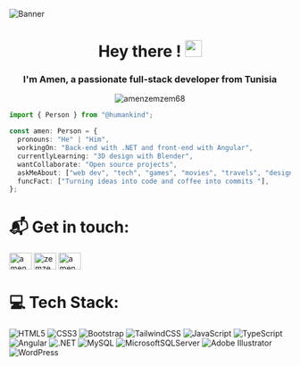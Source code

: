 ![Banner](https://user-images.githubusercontent.com/90236635/232446433-d5540fa2-fe28-4bb8-b929-cdb51fe61336.gif)
<h1 align="center">Hey there ! <img src="https://raw.githubusercontent.com/iampavangandhi/iampavangandhi/master/gifs/Hi.gif" width="30px"></h1>
<h3 align="center">I'm Amen, a passionate full-stack developer from Tunisia</h3>


<p align="center"> <img src="https://komarev.com/ghpvc/?username=amenzemzem68&label=Profile%20views&color=0e75b6&style=flat" alt="amenzemzem68" /> </p>

```typescript
import { Person } from "@humankind";

const amen: Person = {
  pronouns: "He" | "Him",
  workingOn: "Back-end with .NET and front-end with Angular",
  currentlyLearning: "3D design with Blender",
  wantCollaborate: "Open source projects",
  askMeAbout: ["web dev", "tech", "games", "movies", "travels", "design", "music"],
  funcFact: ["Turning ideas into code and coffee into commits "],
};
```

# 📬 Get in touch:
<p align="left">
<a href="https://linkedin.com/in/amenzemzem" target="blank"><img align="center" src="https://raw.githubusercontent.com/rahuldkjain/github-profile-readme-generator/master/src/images/icons/Social/linked-in-alt.svg" alt="amenzemzem" height="30" width="40" /></a>
<a href="https://fb.com/zemzem.amen.3" target="blank"><img align="center" src="https://raw.githubusercontent.com/rahuldkjain/github-profile-readme-generator/master/src/images/icons/Social/facebook.svg" alt="zemzem.amen.3" height="30" width="40" /></a>
<a href="https://instagram.com/amen_zemzem" target="blank"><img align="center" src="https://raw.githubusercontent.com/rahuldkjain/github-profile-readme-generator/master/src/images/icons/Social/instagram.svg" alt="amen_zemzem" height="30" width="40" /></a>
</p>

# 💻 Tech Stack:
![HTML5](https://img.shields.io/badge/html5-%23E34F26.svg?style=for-the-badge&logo=html5&logoColor=white)
![CSS3](https://img.shields.io/badge/css3-%231572B6.svg?style=for-the-badge&logo=css3&logoColor=white)
![Bootstrap](https://img.shields.io/badge/bootstrap-%23563D7C.svg?style=for-the-badge&logo=bootstrap&logoColor=white)
![TailwindCSS](https://img.shields.io/badge/tailwindcss-%2338B2AC.svg?style=for-the-badge&logo=tailwind-css&logoColor=white)
![JavaScript](https://img.shields.io/badge/javascript-%23323330.svg?style=for-the-badge&logo=javascript&logoColor=%23F7DF1E)
![TypeScript](https://img.shields.io/badge/typescript-%23007ACC.svg?style=for-the-badge&logo=typescript&logoColor=white)
![Angular](https://img.shields.io/badge/angular-%23DD0031.svg?style=for-the-badge&logo=angular&logoColor=white)
![.NET](https://img.shields.io/badge/-.NET%206.0-blueviolet?style=for-the-badge&logo=&logoColor=white)
![MySQL](https://img.shields.io/badge/mysql-4479A1.svg?style=for-the-badge&logo=mysql&logoColor=white)
![MicrosoftSQLServer](https://img.shields.io/badge/Microsoft%20SQL%20Server-CC2927?style=for-the-badge&logo=microsoft%20sql%20server&logoColor=white)
![Adobe Illustrator](https://img.shields.io/badge/adobe%20illustrator-%23FF9A00.svg?style=for-the-badge&logo=adobe%20illustrator&logoColor=white)
![WordPress](https://img.shields.io/badge/WordPress-%23117AC9.svg?style=for-the-badge&logo=WordPress&logoColor=white)
